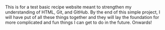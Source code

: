 This is for a test basic recipe website meant to strengthen my understanding of HTML, Git, and GitHub. 
By the end of this simple project, I will have put of all these things together and they will lay the
foundation for more complicated and fun things I can get to do in the future. Onwards! 